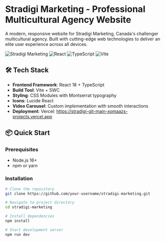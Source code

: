 # Stradigi Marketing - Professional Multicultural Agency Website

A modern, responsive website for Stradigi Marketing, Canada's challenger multicultural agency. Built with cutting-edge web technologies to deliver an elite user experience across all devices.

![Stradigi Marketing](https://img.shields.io/badge/Stradigi-Marketing-red) ![React](https://img.shields.io/badge/React-18.2-blue) ![TypeScript](https://img.shields.io/badge/TypeScript-5.0-blue) ![Vite](https://img.shields.io/badge/Vite-4.4-purple)

## 🛠 Tech Stack

- **Frontend Framework**: React 18 + TypeScript
- **Build Tool**: Vite + SWC
- **Styling**: CSS Modules with Montserrat typography
- **Icons**: Lucide React
- **Video Carousel**: Custom implementation with smooth interactions
- **Deployment**: Vercel: https://stradigi-git-main-xomaazs-projects.vercel.app

## 📦 Quick Start

### Prerequisites
- Node.js 16+ 
- npm or yarn

### Installation

```bash
# Clone the repository
git clone https://github.com/your-username/stradigi-marketing.git

# Navigate to project directory
cd stradigi-marketing

# Install dependencies
npm install

# Start development server
npm run dev
